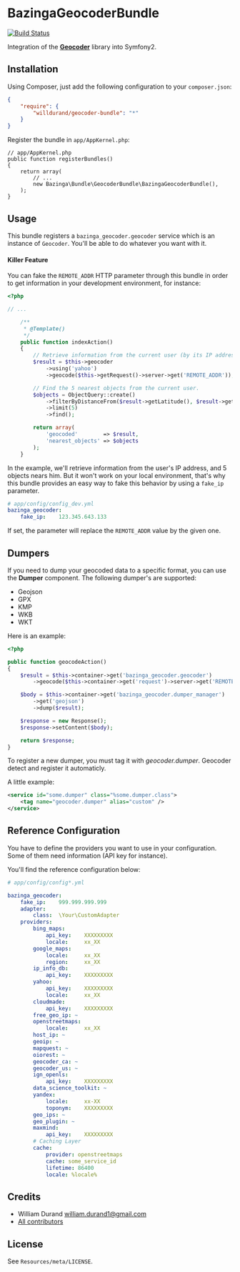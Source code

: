 BazingaGeocoderBundle
=====================

[![Build
Status](https://secure.travis-ci.org/willdurand/BazingaGeocoderBundle.png)](http://travis-ci.org/willdurand/BazingaGeocoderBundle)

Integration of the [**Geocoder**](http://github.com/willdurand/Geocoder) library
into Symfony2.


Installation
------------

Using Composer, just add the following configuration to your `composer.json`:

```json
{
    "require": {
        "willdurand/geocoder-bundle": "*"
    }
}
```

Register the bundle in `app/AppKernel.php`:

    // app/AppKernel.php
    public function registerBundles()
    {
        return array(
            // ...
            new Bazinga\Bundle\GeocoderBundle\BazingaGeocoderBundle(),
        );
    }


Usage
-----

This bundle registers a `bazinga_geocoder.geocoder` service which is an instance
of `Geocoder`. You'll be able to do whatever you want with it.

#### Killer Feature ####

You can fake the `REMOTE_ADDR` HTTP parameter through this bundle in order to get
information in your development environment, for instance:

``` php
<?php

// ...

    /**
     * @Template()
     */
    public function indexAction()
    {
        // Retrieve information from the current user (by its IP address)
        $result = $this->geocoder
            ->using('yahoo')
            ->geocode($this->getRequest()->server->get('REMOTE_ADDR'));

        // Find the 5 nearest objects from the current user.
        $objects = ObjectQuery::create()
            ->filterByDistanceFrom($result->getLatitude(), $result->getLongitude(), 15)
            ->limit(5)
            ->find();

        return array(
            'geocoded'        => $result,
            'nearest_objects' => $objects
        );
    }
```

In the example, we'll retrieve information from the user's IP address, and 5
objects nears him.
But it won't work on your local environment, that's why this bundle provides
an easy way to fake this behavior by using a `fake_ip` parameter.

``` yaml
# app/config/config_dev.yml
bazinga_geocoder:
    fake_ip:    123.345.643.133
```

If set, the parameter will replace the `REMOTE_ADDR` value by the given one.

## Dumpers ##

If you need to dump your geocoded data to a specific format, you can use the
__Dumper__ component. The following dumper's are supported:

 * Geojson
 * GPX
 * KMP
 * WKB
 * WKT

Here is an example:

```php
<?php

public function geocodeAction()
{
    $result = $this->container->get('bazinga_geocoder.geocoder')
        ->geocode($this->container->get('request')->server->get('REMOTE_ADDR'));

    $body = $this->container->get('bazinga_geocoder.dumper_manager')
        ->get('geojson')
        ->dump($result);

    $response = new Response();
    $response->setContent($body);

    return $response;
}
```

To register a new dumper, you must tag it with _geocoder.dumper_.
Geocoder detect and register it automaticly.

A little example:

```xml
<service id="some.dumper" class="%some.dumper.class">
    <tag name="geocoder.dumper" alias="custom" />
</service>
```


Reference Configuration
-----------------------

You have to define the providers you want to use in your configuration.
Some of them need information (API key for instance).

You'll find the reference configuration below:

``` yaml
# app/config/config*.yml

bazinga_geocoder:
    fake_ip:    999.999.999.999
    adapter:
        class:  \Your\CustomAdapter
    providers:
        bing_maps:
            api_key:    XXXXXXXXX
            locale:     xx_XX
        google_maps:
            locale:     xx_XX
            region:     xx_XX
        ip_info_db:
            api_key:    XXXXXXXXX
        yahoo:
            api_key:    XXXXXXXXX
            locale:     xx_XX
        cloudmade:
            api_key:    XXXXXXXXX
        free_geo_ip: ~
        openstreetmaps:
            locale:     xx_XX
        host_ip: ~
        geoip: ~
        mapquest: ~
        oiorest: ~
        geocoder_ca: ~
        geocoder_us: ~
        ign_openls:
            api_key:    XXXXXXXXX
        data_science_toolkit: ~
        yandex:
            locale:     xx-XX
            toponym:    XXXXXXXXX
        geo_ips: ~
        geo_plugin: ~
        maxmind:
            api_key:    XXXXXXXXX
        # Caching Layer
        cache:
            provider: openstreetmaps
            cache: some_service_id
            lifetime: 86400
            locale: %locale%
```


Credits
-------

* William Durand <william.durand1@gmail.com>
* [All contributors](https://github.com/willdurand/BazingaGeocoderBundle/contributors)


License
-------

See `Resources/meta/LICENSE`.
